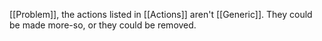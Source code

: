 [[Problem]], the actions listed in [[Actions]] aren't [[Generic]]. They could be made more-so, or they could be removed.